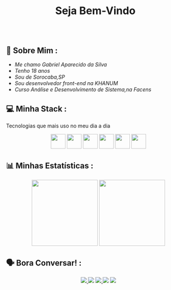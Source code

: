 <h1 align="center"> Seja Bem-Vindo <img src="https://media.giphy.com/media/hvRJCLFzcasrR4ia7z/giphy.gif" width="10px" height="10px"><h1/>

 <img align="center" src="https://i.imgur.com/MvMxQ1a.gif" width="10px">
  
  
  ## 👀 Sobre Mim :
   - *Me chamo Gabriel Aparecido da Silva*
   - *Tenho 18 anos* 
   - *Sou de Sorocaba,SP*
   - *Sou desenvolvedor front-end na KHANUM* 
   - *Curso Análise e Desenvolvimento de Sistema,na Facens*
  
 ## 💻 Minha Stack : 
   Tecnologias que mais uso no meu dia a dia
   <div align="center">
    <img src="https://media.giphy.com/media/eNAsjO55tPbgaor7ma/giphy.gif" width="40px">
    <img src="https://media.giphy.com/media/kH1DBkPNyZPOk0BxrM/giphy.gif" width="40px">
    <img src="https://media.giphy.com/media/KzJkzjggfGN5Py6nkT/giphy.gif" width="40px">
    <img src="https://media.giphy.com/media/Ri2TUcKlaOcaDBxFpY/giphy.gif" width="40px">
    <img src="https://media.giphy.com/media/XAxylRMCdpbEWUAvr8/giphy.gif" width="40px">
    <img src="https://media.giphy.com/media/fsEaZldNC8A1PJ3mwp/giphy.gif" width="40px">
  </div> 
     
  ## 📊 Minhas Estatísticas :
     
  <div align="center">
   <img height="180em" src="https://github-readme-stats.vercel.app/api/top-langs/?username=Gabriel-Aparecido03&layout=compact&langs_count=7&theme=react&hide_border=true"/>
   <img height="180em" src="https://github-readme-stats.vercel.app/api?username=Gabriel-Aparecido03&show_icons=true&theme=react&include_all_commits=true&count_private=true&hide_border=true"/>
  </div>
  
  ##  🗣️ Bora Conversar! : 
  <div align="center">
    <a href="https://twitter.com/gbr_aparecido" target="_blank"><img src="https://img.shields.io/badge/Twitter-2CA5E0?style=for-the-badge&logo=twitter&logoColor=white" target="_blank">
     <a href="https://github.com/Gabriel-Aparecido03"><img src="https://img.shields.io/badge/-Github-%23333?style=for-the-badge&logo=github&logoColor=white" target="_blank"></a>
     <a href="https://www.instagram.com/__gabriel.ap/" target="_blank"><img src="https://img.shields.io/badge/-Instagram-%23E4405F?style=for-the-badge&logo=instagram&logoColor=white" target="_blank">
       <a href="mailto:gabriel.aparecido.silva03@gmail.com"><img src="https://img.shields.io/badge/-Gmail-ff9800?style=for-the-badge&logo=gmail&logoColor=white" target="_blank"></a>
       <a href="https://www.linkedin.com/in/gabriel-aparecido-da-silva-a85099228/" target="_blank"><img src="https://img.shields.io/badge/-LinkedIn-%230077B5?style=for-the-badge&logo=linkedin&logoColor=white" target="_blank"></a>
 </div>
